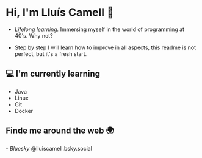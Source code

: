 # Hi,  I'm Lluís Camell 👋
- <i>Lifelong learning. </i> Immersing myself in the world of programming at 40's. Why not?

- Step by step I will learn how to improve in all aspects, this readme is not perfect, but it's a fresh start.

 <h2>💻 I'm currently learning</h2>

- Java
- Linux
- Git 
- Docker

<h2> Finde me around the web 🌍</h2>
- <i>Bluesky</i> @lluiscamell.bsky.social
 


<!--
**LluisTech/lluistech** is a ✨ _special_ ✨ repository because its `README.md` (this file) appears on your GitHub profile.

Here are some ideas to get you started:

- 🔭 I’m currently working on ...
- 🌱 I’m currently learning ...
- 👯 I’m looking to collaborate on ...
- 🤔 I’m looking for help with ...
- 💬 Ask me about ...
- 📫 How to reach me: ...
- 😄 Pronouns: ...
- ⚡ Fun fact: ...
-->
